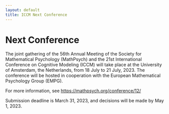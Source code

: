 ```yaml
---
layout: default
title: ICCM Next Conference
---
```


# Next Conference

The joint gathering of the 56th Annual Meeting of the Society for Mathematical Psychology (MathPsych) and the 21st International Conference on Cognitive Modeling (ICCM) will take place at the University of Amsterdam, the Netherlands, from 18 July to 21 July, 2023. The conference will be hosted in cooperation with the European Mathematical Psychology Group (EMPG). 

For more information, see https://mathpsych.org/conference/12/

Submission deadline is March 31, 2023, and decisions will be made by May 1, 2023.
